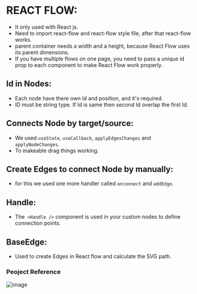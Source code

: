 # REACT FLOW:

- It only used with React js.
- Need to import react-flow and react-flow style file, after that react-flow works.
- parent container needs a width and a height, because React Flow uses its parent dimensions.
- If you have multiple flows on one page, you need to pass a unique id prop to each component to make React Flow work properly.

## Id in Nodes:

- Each node have there own Id and position, and it's required.
- ID must be string type. If Id is same then second Id overlap the first Id.

## Connects Node by target/source:

- We used `useState`, `useCallback`, `applyEdgesChanges` and `applyNodeChanges`.
- To makeable drag things working.

## Create Edges to connect Node by manually:

- for this we used one more handler called `onconnect` and `addEdge`.

## Handle:

- The` <Handle />` component is used in your custom nodes to define connection points.

## BaseEdge:
- Used to create Edges in React flow and calculate the SVG path.

### Peoject Reference 
![image](https://github.com/Jagrati1213/react-flow-learning/assets/85276293/b64974d4-73e7-440e-8893-666f2e745dd6)

<!-- Another Way : works properly with normal function - useCallback just used re-render only updated part instead of whole component

const fun = (changes) => {
return setNodes((nodes) => applyNodeChanges(changes, nodes));
}
const fun1 = (changes) => {
return setEdges((nodes) => applyEdgeChanges(changes, nodes));
} -->
